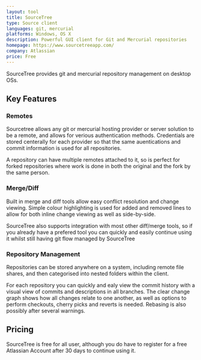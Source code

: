 ```yaml
---
layout: tool
title: SourceTree
type: Source client
languages: git, mercurial
platforms: Windows, OS X
description: Powerful GUI client for Git and Mercurial repositories
homepage: https://www.sourcetreeapp.com/
company: Atlassian
price: Free
---
```


SourceTree provides git and mercurial repository management on desktop OSs.

## Key Features

### Remotes
Sourcetree allows any git or mercurial hosting provider or server solution to be a remote, and allows for verious authentication methods.  Credentials are stored centerally for each provider so that the same auentications and commit information is used for all repositories.

A repository can have multiple remotes attached to it, so is perfect for forked repositories where work is done in both the original and the fork by the same person.

### Merge/Diff
Built in merge and diff tools allow easy conflict resolution and change viewing.  Simple colour highlighting is used for added and removed lines to allow for both inline change viewing as well as side-by-side.

SourceTree also supports integration with most other diff/merge tools, so if you already have a prefered tool you can quickly and easily continue using it whilst still having git flow managed by SourceTree

### Repository Management
Repositories can be stored anywhere on a system, including remote file shares, and then categorised into nested folders within the client.

For each repository you can quickly and ealy view the commit history with a visual view of commits and descriptions in all branches.  The clear change graph shows how all changes relate to one another, as well as options to perform checkouts, cherry picks and reverts is needed.  Rebasing is also possibly after several warnings.

## Pricing
SourceTree is free for all user, although you do have to register for a free Atlassian Account after 30 days to continue using it.